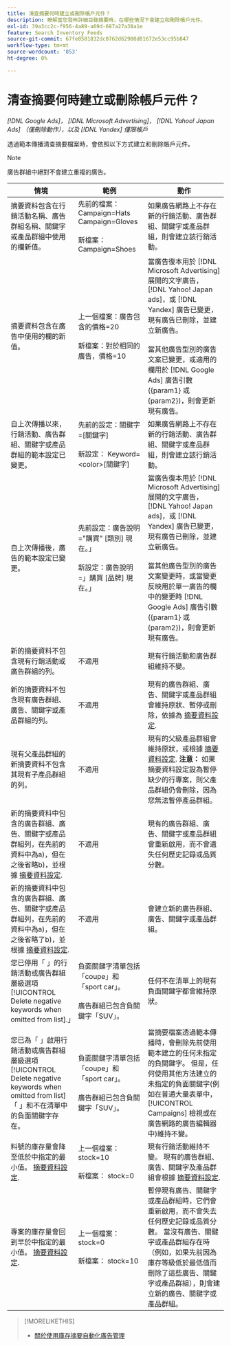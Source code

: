 ```yaml
---
title: 清查摘要何時建立或刪除帳戶元件？
description: 瞭解當您發佈詳細目錄摘要時，在哪些情況下會建立和刪除帳戶元件。
exl-id: 39a3cc2c-f956-4a89-a69d-687a27a38a1e
feature: Search Inventory Feeds
source-git-commit: 67fe8581832dc0762d62908d01672e53cc95b847
workflow-type: tm+mt
source-wordcount: '853'
ht-degree: 0%

---
```


# 清查摘要何時建立或刪除帳戶元件？

*[!DNL Google Ads]， [!DNL Microsoft Advertising]， [!DNL Yahoo! Japan Ads] （僅刪除動作），以及 [!DNL Yandex] 僅限帳戶*

透過範本傳播清查摘要檔案時，會依照以下方式建立和刪除帳戶元件。

>[!NOTE]
>
>廣告群組中絕對不會建立重複的廣告。

| 情境 | 範例 | 動作 |
|----|----|----|
| 摘要資料包含在行銷活動名稱、廣告群組名稱、關鍵字或產品群組中使用的欄新值。 | 先前的檔案：<br>Campaign=Hats<br>Campaign=Gloves<br><br>新檔案：<br>Campaign=Shoes | 如果廣告網路上不存在新的行銷活動、廣告群組、關鍵字或產品群組，則會建立該行銷活動。 |
| 摘要資料包含在廣告中使用的欄的新值。 | 上一個檔案：廣告包含的價格=20<br><br>新檔案：對於相同的廣告，價格=10 | 當廣告復本用於 [!DNL Microsoft Advertising] 展開的文字廣告， [!DNL Yahoo! Japan ads]，或 [!DNL Yandex] 廣告已變更，現有廣告已刪除，並建立新廣告。<br><br>當其他廣告型別的廣告文案已變更，或適用的欄用於 [!DNL Google Ads] 廣告引數({param1} 或 {param2})，則會更新現有廣告。 |
| 自上次傳播以來，行銷活動、廣告群組、關鍵字或產品群組的範本設定已變更。 | 先前的設定：關鍵字=[關鍵字]<br><br>新設定： Keyword=&lt;color>[關鍵字] | 如果廣告網路上不存在新的行銷活動、廣告群組、關鍵字或產品群組，則會建立該行銷活動。 |
| 自上次傳播後，廣告的範本設定已變更。 | 先前設定：廣告說明=&quot;購買&quot; [類別] 現在。」<br><br>新設定：廣告說明=」購買 [品牌] 現在。」 | 當廣告復本用於 [!DNL Microsoft Advertising] 展開的文字廣告， [!DNL Yahoo! Japan ads]，或 [!DNL Yandex] 廣告已變更，現有廣告已刪除，並建立新廣告。<br><br>當其他廣告型別的廣告文案變更時，或當變更反映用於單一廣告的欄中的變更時 [!DNL Google Ads] 廣告引數({param1} 或 {param2})，則會更新現有廣告。 |
| 新的摘要資料不包含現有行銷活動或廣告群組的列。 | 不適用 | 現有行銷活動和廣告群組維持不變。 |
| 新的摘要資料不包含現有廣告群組、廣告、關鍵字或產品群組的列。 | 不適用 | 現有的廣告群組、廣告、關鍵字或產品群組會維持原狀、暫停或刪除，依據為 [摘要資料設定](feed-settings-manage.md#feed-data-settings). |
| 現有父產品群組的新摘要資料不包含其現有子產品群組的列。 | 不適用 | 現有的父級產品群組會維持原狀，或根據 [摘要資料設定](feed-settings-manage.md#feed-data-settings). <b>注意：</b> 如果摘要資料設定設為暫停缺少的行專案，則父產品群組仍會刪除，因為您無法暫停產品群組。 |
| 新的摘要資料中包含的廣告群組、廣告、關鍵字或產品群組列，在先前的資料中為a)，但在之後省略b)，並根據 [摘要資料設定](feed-settings-manage.md#feed-data-settings). | 不適用 | 現有的廣告群組、廣告、關鍵字或產品群組會重新啟用，而不會遺失任何歷史記錄或品質分數。 |
| 新的摘要資料中包含的廣告群組、廣告、關鍵字或產品群組列，在先前的資料中為a)，但在之後省略了b)，並根據 [摘要資料設定](feed-settings-manage.md#feed-data-settings). | 不適用 | 會建立新的廣告群組、廣告、關鍵字或產品群組。 |
| 您已停用「 」的行銷活動或廣告群組層級選項[!UICONTROL Delete negative keywords when omitted from list].」 | 負面關鍵字清單包括「coupe」和「sport car」。<br><br>廣告群組已包含負關鍵字「SUV」。 | 任何不在清單上的現有負面關鍵字都會維持原狀。 |
| 您已為「 」啟用行銷活動或廣告群組層級選項[!UICONTROL Delete negative keywords when omitted from list]「 」和不在清單中的負面關鍵字存在。 | 負面關鍵字清單包括「coupe」和「sport car」。<br><br>廣告群組已包含負關鍵字「SUV」。 | 當摘要檔案透過範本傳播時，會刪除先前使用範本建立的任何未指定的負關鍵字。 但是，任何使用其他方法建立的未指定的負面關鍵字(例如在普通大量表單中， [!UICONTROL Campaigns] 檢視或在廣告網路的廣告編輯器中)維持不變。 | | 已發佈摘要檔案之元件的排程結束日期發生。 | 不適用 | 現有行銷活動維持不變。 現有的廣告群組、廣告和關鍵字會維持原狀、暫停或刪除，依據為 [摘要資料設定](feed-settings-manage.md#feed-data-settings). |
| 料號的庫存量會降至低於中指定的最小值。 [摘要資料設定](feed-settings-manage.md#feed-data-settings). | 上一個檔案： stock=10<br><br>新檔案： stock=0 | 現有行銷活動維持不變。 現有的廣告群組、廣告、關鍵字及產品群組會根據 [摘要資料設定](feed-settings-manage.md#feed-data-settings). |
| 專案的庫存量會回到早於中指定的最小值。 [摘要資料設定](feed-settings-manage.md#feed-data-settings). | 上一個檔案： stock=0<br><br> 新檔案： stock=10 | 暫停現有廣告、關鍵字或產品群組時，它們會重新啟用，而不會失去任何歷史記錄或品質分數。 當沒有廣告、關鍵字或產品群組存在時（例如，如果先前因為庫存等級低於最低值而刪除了這些廣告、關鍵字或產品群組），則會建立新的廣告、關鍵字或產品群組。 |

>[!MORELIKETHIS]
>
>* [關於使用庫存摘要自動化廣告管理](inventory-feeds-about.md)
